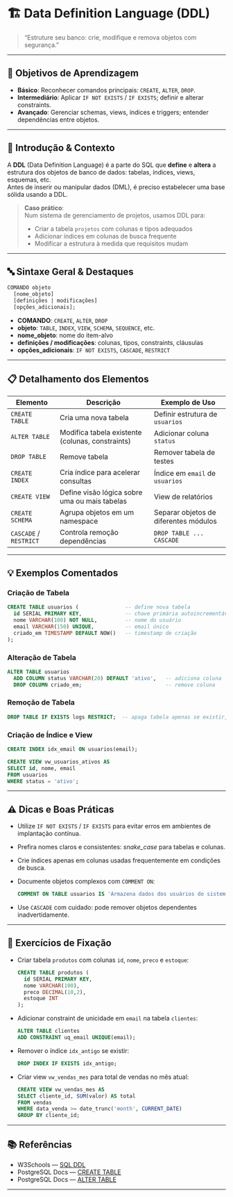 <!-- ===============================
     🏗️ Data Definition Language (DDL)
     =============================== -->

# 🏗️ Data Definition Language (DDL)

> “Estruture seu banco: crie, modifique e remova objetos com segurança.”

---

## 🎯 Objetivos de Aprendizagem

- **Básico**: Reconhecer comandos principais: `CREATE`, `ALTER`, `DROP`.
- **Intermediário**: Aplicar `IF NOT EXISTS` / `IF EXISTS`; definir e alterar constraints.
- **Avançado**: Gerenciar schemas, views, índices e triggers; entender dependências entre objetos.

---

## 📖 Introdução & Contexto

A **DDL** (Data Definition Language) é a parte do SQL que **define** e **altera** a estrutura dos objetos de banco de dados: tabelas, índices, views, esquemas, etc.  
Antes de inserir ou manipular dados (DML), é preciso estabelecer uma base sólida usando a DDL.

> **Caso prático**:  
> Num sistema de gerenciamento de projetos, usamos DDL para:
>
> - Criar a tabela `projetos` com colunas e tipos adequados
> - Adicionar índices em colunas de busca frequente
> - Modificar a estrutura à medida que requisitos mudam

---

## 🔤 Sintaxe Geral & Destaques

```sql
COMANDO objeto
  [nome_objeto]
  [definições | modificações]
  [opções_adicionais];
```

- **COMANDO**: `CREATE`, `ALTER`, `DROP`
- **objeto**: `TABLE`, `INDEX`, `VIEW`, `SCHEMA`, `SEQUENCE`, etc.
- **nome_objeto**: nome do item-alvo
- **definições / modificações**: colunas, tipos, constraints, cláusulas
- **opções_adicionais**: `IF NOT EXISTS`, `CASCADE`, `RESTRICT`

---

## 📋 Detalhamento dos Elementos

| Elemento               | Descrição                                        | Exemplo de Uso                        |
| ---------------------- | ------------------------------------------------ | ------------------------------------- |
| `CREATE TABLE`         | Cria uma nova tabela                             | Definir estrutura de `usuarios`       |
| `ALTER TABLE`          | Modifica tabela existente (colunas, constraints) | Adicionar coluna `status`             |
| `DROP TABLE`           | Remove tabela                                    | Remover tabela de testes              |
| `CREATE INDEX`         | Cria índice para acelerar consultas              | Índice em `email` de `usuarios`       |
| `CREATE VIEW`          | Define visão lógica sobre uma ou mais tabelas    | View de relatórios                    |
| `CREATE SCHEMA`        | Agrupa objetos em um namespace                   | Separar objetos de diferentes módulos |
| `CASCADE` / `RESTRICT` | Controla remoção dependências                    | `DROP TABLE ... CASCADE`              |

---

## 💡 Exemplos Comentados

### Criação de Tabela

```sql
CREATE TABLE usuarios (               -- define nova tabela
  id SERIAL PRIMARY KEY,              -- chave primária autoincrementável
  nome VARCHAR(100) NOT NULL,         -- nome do usuário
  email VARCHAR(150) UNIQUE,          -- email único
  criado_em TIMESTAMP DEFAULT NOW()   -- timestamp de criação
);
```

### Alteração de Tabela

```sql
ALTER TABLE usuarios
  ADD COLUMN status VARCHAR(20) DEFAULT 'ativo',   -- adiciona coluna
  DROP COLUMN criado_em;                           -- remove coluna
```

### Remoção de Tabela

```sql
DROP TABLE IF EXISTS logs RESTRICT;  -- apaga tabela apenas se existir, sem afetar dependências
```

### Criação de Índice e View

```sql
CREATE INDEX idx_email ON usuarios(email);

CREATE VIEW vw_usuarios_ativos AS
SELECT id, nome, email
FROM usuarios
WHERE status = 'ativo';
```

---

## ⚠️ Dicas e Boas Práticas

- Utilize `IF NOT EXISTS` / `IF EXISTS` para evitar erros em ambientes de implantação contínua.
- Prefira nomes claros e consistentes: _snake_case_ para tabelas e colunas.
- Crie índices apenas em colunas usadas frequentemente em condições de busca.
- Documente objetos complexos com `COMMENT ON`:

  ```sql
  COMMENT ON TABLE usuarios IS 'Armazena dados dos usuários do sistema';
  ```

- Use `CASCADE` com cuidado: pode remover objetos dependentes inadvertidamente.

---

## 🧩 Exercícios de Fixação

- Criar tabela `produtos` com colunas `id`, `nome`, `preco` e `estoque`:

  ```sql
  CREATE TABLE produtos (
    id SERIAL PRIMARY KEY,
    nome VARCHAR(100),
    preco DECIMAL(10,2),
    estoque INT
  );
  ```

- Adicionar constraint de unicidade em `email` na tabela `clientes`:

  ```sql
  ALTER TABLE clientes
  ADD CONSTRAINT uq_email UNIQUE(email);
  ```

- Remover o índice `idx_antigo` se existir:

  ```sql
  DROP INDEX IF EXISTS idx_antigo;
  ```

- Criar view `vw_vendas_mes` para total de vendas no mês atual:

  ```sql
  CREATE VIEW vw_vendas_mes AS
  SELECT cliente_id, SUM(valor) AS total
  FROM vendas
  WHERE data_venda >= date_trunc('month', CURRENT_DATE)
  GROUP BY cliente_id;
  ```

---

## 📚 Referências

- W3Schools — [SQL DDL](https://www.w3schools.com/sql/sql_ref_ddl.asp)
- PostgreSQL Docs — [CREATE TABLE](https://www.postgresql.org/docs/current/sql-createtable.html)
- PostgreSQL Docs — [ALTER TABLE](https://www.postgresql.org/docs/current/sql-altertable.html)

---

